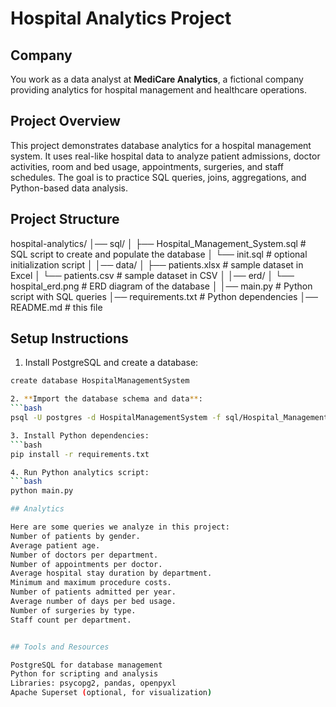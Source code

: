 # Hospital Analytics Project

## Company
You work as a data analyst at **MediCare Analytics**, a fictional company providing analytics for hospital management and healthcare operations.

## Project Overview
This project demonstrates database analytics for a hospital management system. It uses real-like hospital data to analyze patient admissions, doctor activities, room and bed usage, appointments, surgeries, and staff schedules. The goal is to practice SQL queries, joins, aggregations, and Python-based data analysis.

## Project Structure
hospital-analytics/
│── sql/
│ ├── Hospital_Management_System.sql # SQL script to create and populate the database
│ └── init.sql # optional initialization script
│
│── data/
│ ├── patients.xlsx # sample dataset in Excel
│ └── patients.csv # sample dataset in CSV
│
│── erd/
│ └── hospital_erd.png # ERD diagram of the database
│
│── main.py # Python script with SQL queries
│── requirements.txt # Python dependencies
│── README.md # this file


## Setup Instructions
1. Install PostgreSQL and create a database:
```bash
create database HospitalManagementSystem

2. **Import the database schema and data**:
```bash
psql -U postgres -d HospitalManagementSystem -f sql/Hospital_Management_System.sql

3. Install Python dependencies:
```bash
pip install -r requirements.txt

4. Run Python analytics script:
```bash
python main.py

## Analytics

Here are some queries we analyze in this project:
Number of patients by gender.
Average patient age.
Number of doctors per department.
Number of appointments per doctor.
Average hospital stay duration by department.
Minimum and maximum procedure costs.
Number of patients admitted per year.
Average number of days per bed usage.
Number of surgeries by type.
Staff count per department.


## Tools and Resources

PostgreSQL for database management
Python for scripting and analysis
Libraries: psycopg2, pandas, openpyxl
Apache Superset (optional, for visualization)



